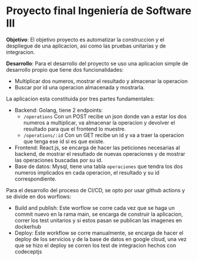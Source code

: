 # Proyecto final Ingeniería de Software III

**Objetivo**: El objetivo proyecto es automatizar la construccion y el despliegue de una aplicacion, asi como las pruebas unitarias y de integracion.

**Desarrollo**: Para el desarrollo del proyecto se uso una aplicacion simple de desarrollo propio que tiene dos funcionalidades:
- Multiplicar dos numeros, mostrar el resultado y almacenar la operacion
- Buscar por id una operacion almacenada y mostrarla.

La aplicacion esta constituida por tres partes fundamentales:
- Backend: Golang, tiene 2 endpoints:
  - `/operations` Con un POST recibe un json donde van a estar los dos numeros a multiplicar, va almacenar la operacion y devolver el resultado para que el frontend lo muestre.
  - `/operations/:id` Con un GET recibe un id y va a traer la operacion que tenga ese id si es que existe.
- Frontend: React.js, se encarga de hacer las peticiones necesarias al backend, de mostrar el resultado de nuevas operaciones y de mostrar las operaciones buscadas por su id.
- Base de datos: Mysql, tiene una tabla `operaciones` que tendra los dos numeros implicados en cada operacion, el resultado y su id correspondiente.

Para el desarrollo del proceso de CI/CD, se opto por usar github actions y se divide en dos worflows:
- Build and publish: Este worflow se corre cada vez que se haga un commit nuevo en la rama main, se encarga de construir la aplicacion, correr los test unitarios y si estos pasan se publican las imagenes en dockerhub
- Deploy: Este workflow se corre manualmente, se encarga de hacer el deploy de los servicios y de la base de datos en google cloud, una vez que se hizo el deploy se corren los test de integracion hechos con codeceptjs

